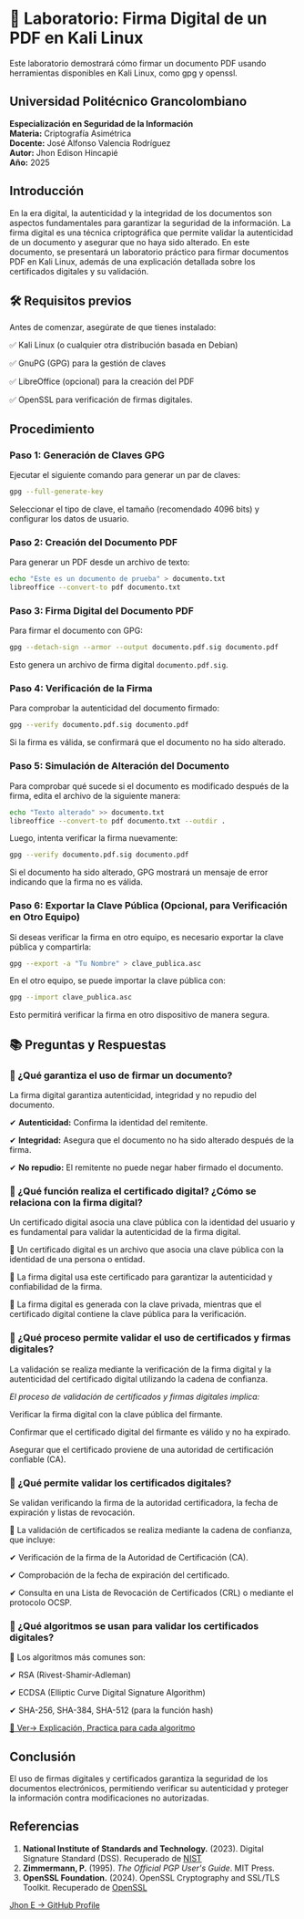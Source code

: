 # 🔬 Laboratorio: Firma Digital de un PDF en Kali Linux
Este laboratorio demostrará cómo firmar un documento PDF usando herramientas disponibles en Kali Linux, como gpg y openssl.

## **Universidad Politécnico Grancolombiano**  
**Especialización en Seguridad de la Información**  
**Materia:** Criptografía Asimétrica  
**Docente:** José Alfonso Valencia Rodríguez  
**Autor:** Jhon Edison Hincapié  
**Año:** 2025  

## Introducción

En la era digital, la autenticidad y la integridad de los documentos son aspectos fundamentales para garantizar la seguridad de la información. La firma digital es una técnica criptográfica que permite validar la autenticidad de un documento y asegurar que no haya sido alterado. En este documento, se presentará un laboratorio práctico para firmar documentos PDF en Kali Linux, además de una explicación detallada sobre los certificados digitales y su validación.




## 🛠 Requisitos previos

Antes de comenzar, asegúrate de que tienes instalado:

✅ Kali Linux (o cualquier otra distribución basada en Debian)

✅ GnuPG (GPG) para la gestión de claves

✅ LibreOffice (opcional) para la creación del PDF

✅ OpenSSL para verificación de firmas digitales.



## Procedimiento

### Paso 1: Generación de Claves GPG
Ejecutar el siguiente comando para generar un par de claves:
```bash
gpg --full-generate-key
```
Seleccionar el tipo de clave, el tamaño (recomendado 4096 bits) y configurar los datos de usuario.

### Paso 2: Creación del Documento PDF
Para generar un PDF desde un archivo de texto:
```bash
echo "Este es un documento de prueba" > documento.txt
libreoffice --convert-to pdf documento.txt
```

### Paso 3: Firma Digital del Documento PDF
Para firmar el documento con GPG:
```bash
gpg --detach-sign --armor --output documento.pdf.sig documento.pdf
```
Esto genera un archivo de firma digital `documento.pdf.sig`.

### Paso 4: Verificación de la Firma
Para comprobar la autenticidad del documento firmado:
```bash
gpg --verify documento.pdf.sig documento.pdf
```
Si la firma es válida, se confirmará que el documento no ha sido alterado.

### Paso 5: Simulación de Alteración del Documento
Para comprobar qué sucede si el documento es modificado después de la firma, edita el archivo de la siguiente manera:
```bash
echo "Texto alterado" >> documento.txt
libreoffice --convert-to pdf documento.txt --outdir .
```
Luego, intenta verificar la firma nuevamente:
```bash
gpg --verify documento.pdf.sig documento.pdf
```
Si el documento ha sido alterado, GPG mostrará un mensaje de error indicando que la firma no es válida.

### Paso 6: Exportar la Clave Pública (Opcional, para Verificación en Otro Equipo)
Si deseas verificar la firma en otro equipo, es necesario exportar la clave pública y compartirla:
```bash
gpg --export -a "Tu Nombre" > clave_publica.asc
```
En el otro equipo, se puede importar la clave pública con:
```bash
gpg --import clave_publica.asc
```
Esto permitirá verificar la firma en otro dispositivo de manera segura.



## 📚 Preguntas y Respuestas

### 📌 ¿Qué garantiza el uso de firmar un documento?

La firma digital garantiza autenticidad, integridad y no repudio del documento.

✔ **Autenticidad:** Confirma la identidad del remitente.

✔ **Integridad:** Asegura que el documento no ha sido alterado después de la firma.

✔ **No repudio:** El remitente no puede negar haber firmado el documento.


### 📌 ¿Qué función realiza el certificado digital? ¿Cómo se relaciona con la firma digital?

Un certificado digital asocia una clave pública con la identidad del usuario y es fundamental para validar la autenticidad de la firma digital.

🔹 Un certificado digital es un archivo que asocia una clave pública con la identidad de una persona o entidad.

🔹 La firma digital usa este certificado para garantizar la autenticidad y confiabilidad de la firma.

🔹 La firma digital es generada con la clave privada, mientras que el certificado digital contiene la clave pública para la verificación.


### 📌 ¿Qué proceso permite validar el uso de certificados y firmas digitales?

La validación se realiza mediante la verificación de la firma digital y la autenticidad del certificado digital utilizando la cadena de confianza.

*El proceso de validación de certificados y firmas digitales implica:*

Verificar la firma digital con la clave pública del firmante.

Confirmar que el certificado digital del firmante es válido y no ha expirado.

Asegurar que el certificado proviene de una autoridad de certificación confiable (CA).

### 📌 ¿Qué permite validar los certificados digitales?

Se validan verificando la firma de la autoridad certificadora, la fecha de expiración y listas de revocación.

🔹 La validación de certificados se realiza mediante la cadena de confianza, que incluye:

✔ Verificación de la firma de la Autoridad de Certificación (CA).

✔ Comprobación de la fecha de expiración del certificado.

✔ Consulta en una Lista de Revocación de Certificados (CRL) o mediante el protocolo OCSP.

### 📌 ¿Qué algoritmos se usan para validar los certificados digitales?

🔹 Los algoritmos más comunes son:

✔ RSA (Rivest-Shamir-Adleman)

✔ ECDSA (Elliptic Curve Digital Signature Algorithm)

✔ SHA-256, SHA-384, SHA-512 (para la función hash)

[🔎 Ver-> Explicación, Practica para cada algoritmo]()


## Conclusión
El uso de firmas digitales y certificados garantiza la seguridad de los documentos electrónicos, permitiendo verificar su autenticidad y proteger la información contra modificaciones no autorizadas.


## Referencias

1. **National Institute of Standards and Technology.** (2023). Digital Signature Standard (DSS). Recuperado de [NIST](https://www.nist.gov)
2. **Zimmermann, P.** (1995). *The Official PGP User's Guide*. MIT Press.
3. **OpenSSL Foundation.** (2024). OpenSSL Cryptography and SSL/TLS Toolkit. Recuperado de [OpenSSL](https://www.openssl.org)


[Jhon E -> GitHub Profile](https://github.com/jhoney787813/)
